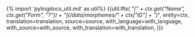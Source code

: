{% import 'pylingdocs_util.md' as util%}
{{util.lfts(
    "*[" + ctx.get("Name", ctx.get("Form", "?")) + "](/data/morphemes/" + ctx["ID"] + ")*",
    entity=ctx,
    translation=translation,
    source=source,
    with_language=with_language,
    with_source=with_source,
    with_translation=with_translation,
)}}
